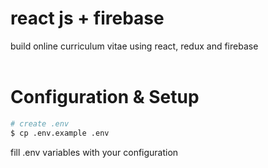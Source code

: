 # react js + firebase

build online curriculum vitae using react, redux and firebase <br>
<br>

# Configuration & Setup
```bash
# create .env
$ cp .env.example .env
```
fill .env variables with your configuration
